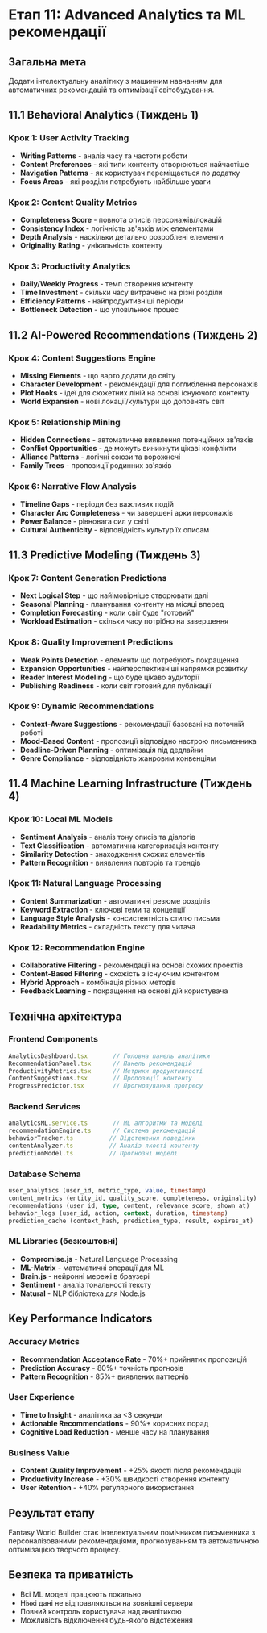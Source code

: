 # Етап 11: Advanced Analytics та ML рекомендації

## Загальна мета
Додати інтелектуальну аналітику з машинним навчанням для автоматичних рекомендацій та оптимізації світобудування.

## 11.1 Behavioral Analytics (Тиждень 1)

### Крок 1: User Activity Tracking
- **Writing Patterns** - аналіз часу та частоти роботи
- **Content Preferences** - які типи контенту створюються найчастіше
- **Navigation Patterns** - як користувач переміщається по додатку
- **Focus Areas** - які розділи потребують найбільше уваги

### Крок 2: Content Quality Metrics
- **Completeness Score** - повнота описів персонажів/локацій
- **Consistency Index** - логічність зв'язків між елементами
- **Depth Analysis** - наскільки детально розроблені елементи
- **Originality Rating** - унікальність контенту

### Крок 3: Productivity Analytics
- **Daily/Weekly Progress** - темп створення контенту
- **Time Investment** - скільки часу витрачено на різні розділи
- **Efficiency Patterns** - найпродуктивніші періоди
- **Bottleneck Detection** - що уповільнює процес

## 11.2 AI-Powered Recommendations (Тиждень 2)

### Крок 4: Content Suggestions Engine
- **Missing Elements** - що варто додати до світу
- **Character Development** - рекомендації для поглиблення персонажів
- **Plot Hooks** - ідеї для сюжетних ліній на основі існуючого контенту
- **World Expansion** - нові локації/культури що доповнять світ

### Крок 5: Relationship Mining
- **Hidden Connections** - автоматичне виявлення потенційних зв'язків
- **Conflict Opportunities** - де можуть виникнути цікаві конфлікти
- **Alliance Patterns** - логічні союзи та ворожнечі
- **Family Trees** - пропозиції родинних зв'язків

### Крок 6: Narrative Flow Analysis
- **Timeline Gaps** - періоди без важливих подій
- **Character Arc Completeness** - чи завершені арки персонажів
- **Power Balance** - рівновага сил у світі
- **Cultural Authenticity** - відповідність культур їх описам

## 11.3 Predictive Modeling (Тиждень 3)

### Крок 7: Content Generation Predictions
- **Next Logical Step** - що найімовірніше створювати далі
- **Seasonal Planning** - планування контенту на місяці вперед
- **Completion Forecasting** - коли світ буде "готовий"
- **Workload Estimation** - скільки часу потрібно на завершення

### Крок 8: Quality Improvement Predictions
- **Weak Points Detection** - елементи що потребують покращення
- **Expansion Opportunities** - найперспективніші напрямки розвитку
- **Reader Interest Modeling** - що буде цікаво аудиторії
- **Publishing Readiness** - коли світ готовий для публікації

### Крок 9: Dynamic Recommendations
- **Context-Aware Suggestions** - рекомендації базовані на поточній роботі
- **Mood-Based Content** - пропозиції відповідно настрою письменника
- **Deadline-Driven Planning** - оптимізація під дедлайни
- **Genre Compliance** - відповідність жанровим конвенціям

## 11.4 Machine Learning Infrastructure (Тиждень 4)

### Крок 10: Local ML Models
- **Sentiment Analysis** - аналіз тону описів та діалогів
- **Text Classification** - автоматична категоризація контенту
- **Similarity Detection** - знаходження схожих елементів
- **Pattern Recognition** - виявлення повторів та трендів

### Крок 11: Natural Language Processing
- **Content Summarization** - автоматичні резюме розділів
- **Keyword Extraction** - ключові теми та концепції
- **Language Style Analysis** - консистентність стилю письма
- **Readability Metrics** - складність тексту для читача

### Крок 12: Recommendation Engine
- **Collaborative Filtering** - рекомендації на основі схожих проектів
- **Content-Based Filtering** - схожість з існуючим контентом
- **Hybrid Approach** - комбінація різних методів
- **Feedback Learning** - покращення на основі дій користувача

## Технічна архітектура

### Frontend Components
```typescript
AnalyticsDashboard.tsx       // Головна панель аналітики
RecommendationPanel.tsx      // Панель рекомендацій  
ProductivityMetrics.tsx      // Метрики продуктивності
ContentSuggestions.tsx       // Пропозиції контенту
ProgressPredictor.tsx        // Прогнозування прогресу
```

### Backend Services
```typescript
analyticsML.service.ts       // ML алгоритми та моделі
recommendationEngine.ts      // Система рекомендацій
behaviorTracker.ts          // Відстеження поведінки
contentAnalyzer.ts          // Аналіз якості контенту
predictionModel.ts          // Прогнозні моделі
```

### Database Schema
```sql
user_analytics (user_id, metric_type, value, timestamp)
content_metrics (entity_id, quality_score, completeness, originality)
recommendations (user_id, type, content, relevance_score, shown_at)
behavior_logs (user_id, action, context, duration, timestamp)
prediction_cache (context_hash, prediction_type, result, expires_at)
```

### ML Libraries (безкоштовні)
- **Compromise.js** - Natural Language Processing
- **ML-Matrix** - математичні операції для ML
- **Brain.js** - нейронні мережі в браузері  
- **Sentiment** - аналіз тональності тексту
- **Natural** - NLP бібліотека для Node.js

## Key Performance Indicators

### Accuracy Metrics
- **Recommendation Acceptance Rate** - 70%+ прийнятих пропозицій
- **Prediction Accuracy** - 80%+ точність прогнозів
- **Pattern Recognition** - 85%+ виявлених паттернів

### User Experience
- **Time to Insight** - аналітика за <3 секунди
- **Actionable Recommendations** - 90%+ корисних порад
- **Cognitive Load Reduction** - менше часу на планування

### Business Value  
- **Content Quality Improvement** - +25% якості після рекомендацій
- **Productivity Increase** - +30% швидкості створення контенту
- **User Retention** - +40% регулярного використання

## Результат етапу
Fantasy World Builder стає інтелектуальним помічником письменника з персоналізованими рекомендаціями, прогнозуванням та автоматичною оптимізацією творчого процесу.

## Безпека та приватність
- Всі ML моделі працюють локально
- Ніякі дані не відправляються на зовнішні сервери
- Повний контроль користувача над аналітикою
- Можливість відключення будь-якого відстеження